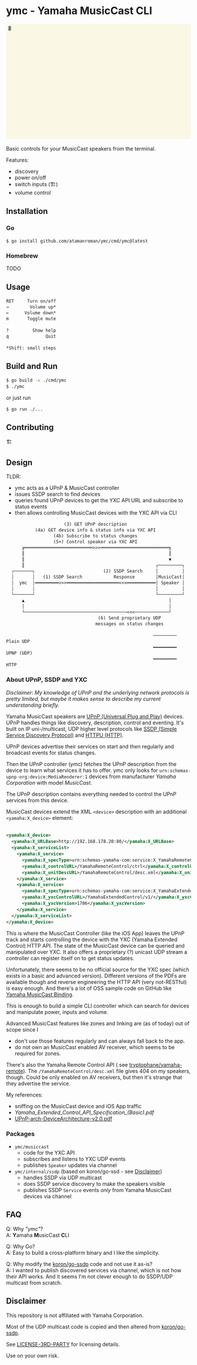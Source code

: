 # ymc - Yamaha MusicCast CLI

![YMC Demo](./ymc-demo.gif)

Basic controls for your MusicCast speakers from the terminal.

Features:

- discovery
- power on/off
- switch inputs (🏗)
- volume control

## Installation

### Go

`$ go install github.com/atamanroman/ymc/cmd/ymc@latest`

### Homebrew

TODO

## Usage

```text
RET     Turn on/off
→        Volume up*
←      Volume down*
m       Toggle mute

?         Show help
q              Quit

*Shift: small steps
```

## Build and Run

```sh
$ go build -v ./cmd/ymc
$ ./ymc
```

or just run

```sh
$ go run ./...
```

## Contributing

🏗

## Design

TLDR:

- ymc acts as a UPnP & MusicCast controller
- issues SSDP search to find devices
- queries found UPnP devices to get the YXC API URL and subscribe to status events
- then allows controlling MusicCast devices with the YXC API via CLI

```text
                      (3) GET UPnP description
           (4a) GET device info & status info via YXC API
                  (4b) Subscribe to status changes
                  (5+) Control speaker via YXC API
      ╔══════════════════════════>>>══════════════════════════╗
      ║                                                       ║
      ║                                                       ▼
      ║                                                  ┌─────────┐
  ┌───────┐                          (2) SSDP Search     │         │
  │       │   (1) SSDP Search            Response        │MusicCast│
  │  ymc  │━━━━━━━━━>>>━━━━━━━━━━━━━━━━━━━━<<<━━━━━━━━━━━│ Speaker │
  │       │                                              │         │
  └───────┘                                              └─────────┘
      ▲                                                       │
      │                                                       │
      └───────────────────────────────────────<<<─────────────┘
                                   (6) Send proprietary UDP
                                  messages on status changes

                                                        ─────────  Plain UDP
                                                        ━━━━━━━━━  UPNP (UDP)
                                                        ═════════  HTTP
```

### About UPnP, SSDP and YXC

_Disclaimer: My knowledge of UPnP and the underlying network protocols is pretty limited, but maybe it makes sense to
describe my current understanding briefly._

Yamaha MusicCast speakers are [UPnP (Universal Plug and Play)](https://en.wikipedia.org/wiki/Universal_Plug_and_Play)
devices.
UPnP handles things like discovery, description, control and eventing.
It's built on IP uni-/multicast, UDP higher level protocols
like [SSDP (Simple Service Discovery Protocol)](https://en.wikipedia.org/wiki/Simple_Service_Discovery_Protocol)
and [HTTPU (HTTP)](https://en.wikipedia.org/wiki/Universal_Plug_and_Play#Protocol).

UPnP devices advertise their services on start and then regularly and broadcast events for status changes.

Then the UPnP controller (ymc) fetches the UPnP description from the device to learn what services it has to offer.
ymc only looks for `urn:schemas-upnp-org:device:MediaRenderer:1` devices from manufacturer _Yamaha Corporation_ with
model _MusicCast_.

The UPnP description contains everything needed to control the UPnP services from this device.

MusicCast devices extend the XML `<device>` description with an additional `<yamaha:X_device>` element:

```xml

<yamaha:X_device>
  <yamaha:X_URLBase>http://192.168.178.20:80/</yamaha:X_URLBase>
  <yamaha:X_serviceList>
    <yamaha:X_service>
      <yamaha:X_specType>urn:schemas-yamaha-com:service:X_YamahaRemoteControl:1</yamaha:X_specType>
      <yamaha:X_controlURL>/YamahaRemoteControl/ctrl</yamaha:X_controlURL>
      <yamaha:X_unitDescURL>/YamahaRemoteControl/desc.xml</yamaha:X_unitDescURL>
    </yamaha:X_service>
    <yamaha:X_service>
      <yamaha:X_specType>urn:schemas-yamaha-com:service:X_YamahaExtendedControl:1</yamaha:X_specType>
      <yamaha:X_yxcControlURL>/YamahaExtendedControl/v1/</yamaha:X_yxcControlURL>
      <yamaha:X_yxcVersion>1706</yamaha:X_yxcVersion>
    </yamaha:X_service>
  </yamaha:X_serviceList>
</yamaha:X_device>
```

This is where the MusicCast Controller (like the iOS App) leaves the UPnP track and starts controlling the device with
the YXC (Yamaha Extended Control) HTTP API.
The state of the MusicCast device can be queried and manipulated over YXC.
It also offers a proprietary (?) unicast UDP stream a controller can register itself on to get status updates.

Unfortunately, there seems to be no official source for the YXC spec (which exists in a basic and advanced version).
Different versions of the PDFs are available though and reverse engineering the HTTP API (very not-RESTful) is easy
enough.
And there's a lot of OSS sample code on GitHub
like [Yamaha MusicCast Binding](https://github.com/coop-git/YamahaMusicCast).

This is enough to build a simple CLI controller which can search for devices and manipulate power, inputs and volume.

Advanced MusicCast features like zones and linking are (as of today) out of scope since I

- don't use those features regularly and can always fall back to the app.
- do not own an MusicCast enabled AV receiver, which seems to be required for zones.

There's also the Yamaha Remote Control API (
see [tryptophane/yamaha-remote](https://github.com/tryptophane/yamaha-remote)).
The `/YamahaRemoteControl/desc.xml` file gives 404 on my speakers, though.
Could be only enabled on AV receivers, but then it's strange that they advertise the service.

My references:

- sniffing on the MusicCast device and iOS App traffic
- *Yamaha_Extended_Control_API_Specification_(Basic).pdf*
- [UPnP-arch-DeviceArchitecture-v2.0.pdf](https://openconnectivity.org/upnp-specs/UPnP-arch-DeviceArchitecture-v2.0-20200417.pdf)

### Packages

- `ymc/musiccast`
  - code for the YXC API
  - subscribes and listens to YXC UDP events
  - publishes `Speaker` updates via channel
- `ymc/internal/ssdp` (based on koron/go-ssd - see [Disclaimer](#disclaimer))
  - handles SSDP via UDP multicast
  - does SSDP service discovery to make the speakers visible
  - publishes SSDP `Service` events *only* from Yamaha MusicCast devices via channel

## FAQ

Q: Why _"ymc"_? \
A: **Y**amaha **M**usicCast **C**LI

Q: Why Go? \
A: Easy to build a cross-platform binary and I like the simplicity.

Q: Why modify the [koron/go-ssdp](https://github.com/koron/go-ssdp) code and not use it as-is? \
A: I wanted to publish discovered services via channel, which is not how their API works.
And it seems I'm not clever enough to do SSDP/UDP multicast from scratch.

## Disclaimer

This repository is not affiliated with Yamaha Corporation.

Most of the UDP multicast code is copied and then altered from [koron/go-ssdp](https://github.com/koron/go-ssdp).

See [LICENSE-3RD-PARTY](./LICENSE-THIRD-PARTY) for licensing details.

Use on your own risk.
